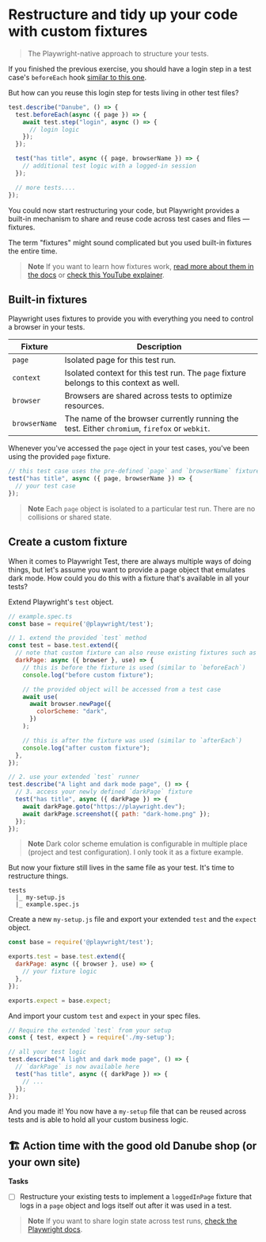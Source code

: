 # Restructure and tidy up your code with custom fixtures
> The Playwright-native approach to structure your tests.

If you finished the previous exercise, you should have a login step in a test case's `beforeEach` hook [similar to this one](../../solutions/tests/02-04-test-runner.spec.js).

But how can you reuse this login step for tests living in other test files?

```javascript
test.describe("Danube", () => {
  test.beforeEach(async ({ page }) => {
    await test.step("login", async () => {
      // login logic
    });
  });

  test("has title", async ({ page, browserName }) => {
    // additional test logic with a logged-in session
  });

  // more tests....
});
```

You could now start restructuring your code, but Playwright provides a built-in mechanism to share and reuse code across test cases and files — fixtures.

The term "fixtures" might sound complicated but you used built-in fixtures the entire time.

> **Note** If you want to learn how fixtures work, [read more about them in the docs](https://playwright.dev/docs/test-fixtures) or [check this YouTube explainer](https://www.youtube.com/watch?v=2O7dyz6XO2s&t=15s).

## Built-in fixtures

Playwright uses fixtures to provide you with everything you need to control a browser in your tests.

| Fixture       | Description                                                                                    |
|---------------|------------------------------------------------------------------------------------------------|
| `page`        | Isolated page for this test run.                                                               |
| `context`     | Isolated context for this test run. The  `page` fixture belongs to this context as well.       |
| `browser`     | Browsers are shared across tests to optimize resources.                                        |
| `browserName` | The name of the browser currently running the test. Either  `chromium`, `firefox` or `webkit`. |

Whenever you've accessed the `page` oject in your test cases, you've been using the provided `page` fixture.

```javascript
// this test case uses the pre-defined `page` and `browserName` fixture
test("has title", async ({ page, browserName }) => {
  // your test case
});
```

> **Note** Each `page` object is isolated to a particular test run. There are no collisions or shared state.

## Create a custom fixture

When it comes to Playwright Test, there are always multiple ways of doing things, but let's assume you want to provide a page object that emulates dark mode. How could you do this with a fixture that's available in all your tests?

Extend Playwright's `test` object.

```javascript
// example.spec.ts
const base = require('@playwright/test');

// 1. extend the provided `test` method
const test = base.test.extend({
  // note that custom fixture can also reuse existing fixtures such as `browser`
  darkPage: async ({ browser }, use) => {
    // this is before the fixture is used (similar to `beforeEach`)
    console.log("before custom fixture");

    // the provided object will be accessed from a test case
    await use(
      await browser.newPage({
        colorScheme: "dark",
      })
    );

    // this is after the fixture was used (similar to `afterEach`)
    console.log("after custom fixture");
  },
});

// 2. use your extended `test` runner
test.describe("A light and dark mode page", () => {
  // 3. access your newly defined `darkPage` fixture
  test("has title", async ({ darkPage }) => {
    await darkPage.goto("https://playwright.dev");
    await darkPage.screenshot({ path: "dark-home.png" });
  });
});
```

> **Note** Dark color scheme emulation is configurable in multiple place (project and test configuration). I only took it as a fixture example.

But now your fixture still lives in the same file as your test. It's time to restructure things.

```
tests
  |_ my-setup.js
  |_ example.spec.js
```

Create a new `my-setup.js` file and export your extended `test` and the `expect` object.

```javascript
const base = require('@playwright/test');

exports.test = base.test.extend({
  darkPage: async ({ browser }, use) => {
    // your fixture logic
  },
});

exports.expect = base.expect;
```

And import your custom `test` and `expect` in your spec files.

```javascript
// Require the extended `test` from your setup
const { test, expect } = require('./my-setup');

// all your test logic
test.describe("A light and dark mode page", () => {
  // `darkPage` is now available here
  test("has title", async ({ darkPage }) => {
    // ...
  });
});
```

And you made it! You now have a `my-setup` file that can be reused across tests and is able to hold all your custom business logic.

## 🏗️ Action time with the good old Danube shop (or your own site)

**Tasks**

- [ ] Restructure your existing tests to implement a `loggedInPage` fixture that logs in a `page` object and logs itself out after it was used in a test.

> **Note** If you want to share login state across test runs, [check the Playwright docs](https://playwright.dev/docs/auth).

